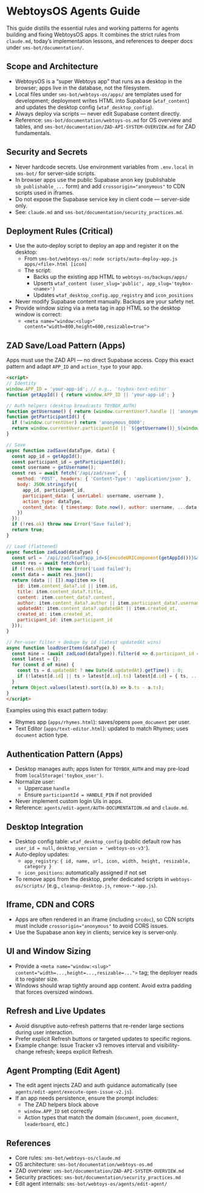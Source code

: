 # WebtoysOS Agents Guide

This guide distills the essential rules and working patterns for agents building and fixing WebtoysOS apps. It combines the strict rules from `claude.md`, today’s implementation lessons, and references to deeper docs under `sms-bot/documentation/`.

## Scope and Architecture

- WebtoysOS is a “super Webtoys app” that runs as a desktop in the browser; apps live in the database, not the filesystem.
- Local files under `sms-bot/webtoys-os/apps/` are templates used for development; deployment writes HTML into Supabase (`wtaf_content`) and updates the desktop config (`wtaf_desktop_config`).
- Always deploy via scripts — never edit Supabase content directly.
- Reference: `sms-bot/documentation/webtoys-os.md` for OS overview and tables, and `sms-bot/documentation/ZAD-API-SYSTEM-OVERVIEW.md` for ZAD fundamentals.

## Security and Secrets

- Never hardcode secrets. Use environment variables from `.env.local` in `sms-bot/` for server-side scripts.
- In browser apps use the public Supabase anon key (publishable `sb_publishable_...` form) and add `crossorigin="anonymous"` to CDN scripts used in iframes.
- Do not expose the Supabase service key in client code — server-side only.
- See: `claude.md` and `sms-bot/documentation/security_practices.md`.

## Deployment Rules (Critical)

- Use the auto‑deploy script to deploy an app and register it on the desktop:
  - From `sms-bot/webtoys-os/`: `node scripts/auto-deploy-app.js apps/<file>.html [icon]`
  - The script:
    - Backs up the existing app HTML to `webtoys-os/backups/apps/`
    - Upserts `wtaf_content (user_slug='public', app_slug='toybox-<name>')`
    - Updates `wtaf_desktop_config.app_registry` and `icon_positions`
- Never modify Supabase content manually. Backups are your safety net.
- Provide window sizing via a meta tag in app HTML so the desktop window is correct:
  - `<meta name="window:<slug>" content="width=800,height=600,resizable=true">`

## ZAD Save/Load Pattern (Apps)

Apps must use the ZAD API — no direct Supabase access. Copy this exact pattern and adapt `APP_ID` and `action_type` to your app.

```html
<script>
// Identity
window.APP_ID = 'your-app-id'; // e.g., 'toybox-text-editor'
function getAppId() { return window.APP_ID || 'your-app-id'; }

// Auth helpers (desktop broadcasts TOYBOX_AUTH)
function getUsername() { return (window.currentUser?.handle || 'anonymous').toUpperCase(); }
function getParticipantId() {
  if (!window.currentUser) return 'anonymous_0000';
  return window.currentUser.participantId || `${getUsername()}_${window.currentUser.pin || '0000'}`;
}

// Save
async function zadSave(dataType, data) {
  const app_id = getAppId();
  const participant_id = getParticipantId();
  const username = getUsername();
  const res = await fetch('/api/zad/save', {
    method: 'POST', headers: { 'Content-Type': 'application/json' },
    body: JSON.stringify({
      app_id, participant_id,
      participant_data: { userLabel: username, username },
      action_type: dataType,
      content_data: { timestamp: Date.now(), author: username, ...data }
    })
  });
  if (!res.ok) throw new Error('Save failed');
  return true;
}

// Load (flattened)
async function zadLoad(dataType) {
  const url = `/api/zad/load?app_id=${encodeURIComponent(getAppId())}&action_type=${encodeURIComponent(dataType)}`;
  const res = await fetch(url);
  if (!res.ok) throw new Error('Load failed');
  const data = await res.json();
  return (data || []).map(item => ({
    id: item.content_data?.id || item.id,
    title: item.content_data?.title,
    content: item.content_data?.content,
    author: item.content_data?.author || item.participant_data?.username || item.participant_data?.userLabel || 'Unknown',
    updatedAt: item.content_data?.updatedAt || item.created_at,
    created_at: item.created_at,
    participant_id: item.participant_id
  }));
}

// Per-user filter + dedupe by id (latest updatedAt wins)
async function loadUserItems(dataType) {
  const mine = (await zadLoad(dataType)).filter(d => d.participant_id === getParticipantId());
  const latest = {};
  for (const d of mine) {
    const ts = d.updatedAt ? new Date(d.updatedAt).getTime() : 0;
    if (!latest[d.id] || ts > latest[d.id].ts) latest[d.id] = { ts, ...d };
  }
  return Object.values(latest).sort((a,b) => b.ts - a.ts);
}
</script>
```

Examples using this exact pattern today:
- Rhymes app (`apps/rhymes.html`): saves/opens `poem_document` per user.
- Text Editor (`apps/text-editor.html`): updated to match Rhymes; uses `document` action type.

## Authentication Pattern (Apps)

- Desktop manages auth; apps listen for `TOYBOX_AUTH` and may pre-load from `localStorage('toybox_user')`.
- Normalize user:
  - Uppercase `handle`
  - Ensure `participantId = HANDLE_PIN` if not provided
- Never implement custom login UIs in apps.
- Reference: `agents/edit-agent/AUTH-DOCUMENTATION.md` and `claude.md`.

## Desktop Integration

- Desktop config table: `wtaf_desktop_config` (public default row has `user_id = null`, `desktop_version = 'webtoys-os-v3'`).
- Auto‑deploy updates:
  - `app_registry`: `{ id, name, url, icon, width, height, resizable, category }`
  - `icon_positions`: automatically assigned if not set
- To remove apps from the desktop, prefer dedicated scripts in `webtoys-os/scripts/` (e.g., `cleanup-desktop.js`, `remove-*-app.js`).

## Iframe, CDN and CORS

- Apps are often rendered in an iframe (including `srcdoc`), so CDN scripts must include `crossorigin="anonymous"` to avoid CORS issues.
- Use the Supabase anon key in clients; service key is server‑only.

## UI and Window Sizing

- Provide a `<meta name="window:<slug>" content="width=...,height=...,resizable=...">` tag; the deployer reads it to register size.
- Windows should wrap tightly around app content. Avoid extra padding that forces oversized windows.

## Refresh and Live Updates

- Avoid disruptive auto-refresh patterns that re-render large sections during user interaction.
- Prefer explicit Refresh buttons or targeted updates to specific regions.
- Example change: Issue Tracker v3 removes interval and visibility-change refresh; keeps explicit Refresh.

## Agent Prompting (Edit Agent)

- The edit agent injects ZAD and auth guidance automatically (see `agents/edit-agent/execute-open-issue-v2.js`).
- If an app needs persistence, ensure the prompt includes:
  - The ZAD helpers block above
  - `window.APP_ID` set correctly
  - Action types that match the domain (`document`, `poem_document`, `leaderboard`, etc.)

## References

- Core rules: `sms-bot/webtoys-os/claude.md`
- OS architecture: `sms-bot/documentation/webtoys-os.md`
- ZAD overview: `sms-bot/documentation/ZAD-API-SYSTEM-OVERVIEW.md`
- Security practices: `sms-bot/documentation/security_practices.md`
- Edit agent internals: `sms-bot/webtoys-os/agents/edit-agent/`

